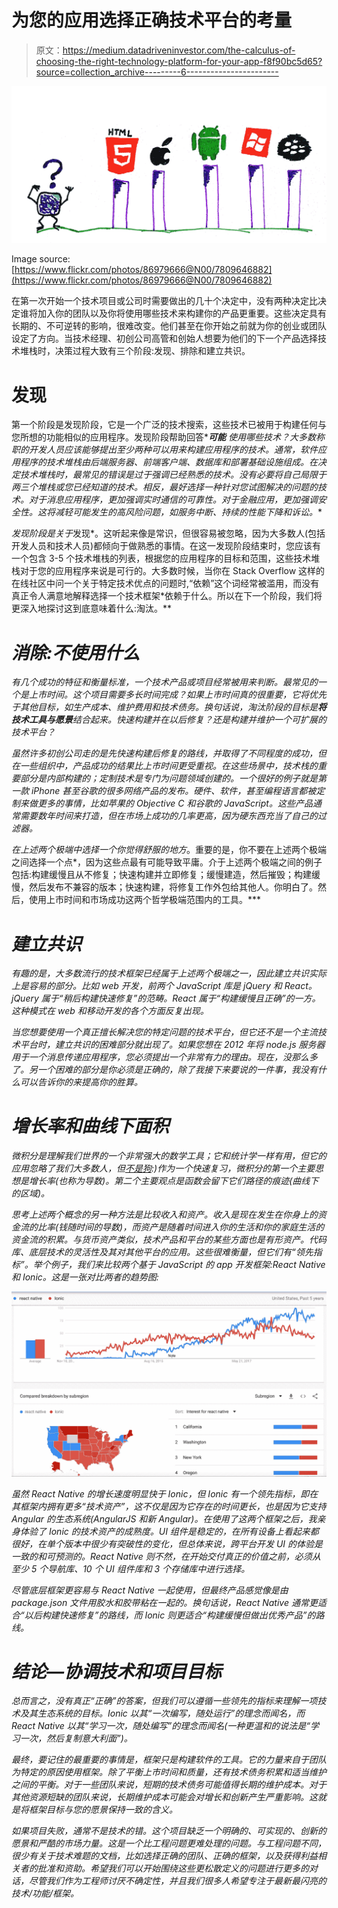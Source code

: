 # 为您的应用选择正确技术平台的考量

> 原文：<https://medium.datadriveninvestor.com/the-calculus-of-choosing-the-right-technology-platform-for-your-app-f8f90bc5d65?source=collection_archive---------6----------------------->

![](img/3fa64cf82f055078d2044d763919e8e1.png)

Image source: [https://www.flickr.com/photos/86979666@N00/7809646882](https://www.flickr.com/photos/86979666@N00/7809646882)

在第一次开始一个技术项目或公司时需要做出的几十个决定中，没有两种决定比决定谁将加入你的团队以及你将使用哪些技术来构建你的产品更重要。这些决定具有长期的、不可逆转的影响，很难改变。他们甚至在你开始之前就为你的创业或团队设定了方向。当技术经理、初创公司高管和创始人想要为他们的下一个产品选择技术堆栈时，决策过程大致有三个阶段:发现、排除和建立共识。

# 发现

第一个阶段是发现阶段，它是一个广泛的技术搜索，这些技术已被用于构建任何与您所想的功能相似的应用程序。发现阶段帮助回答****可能*** *使用哪些技术？大多数称职的开发人员应该能够提出至少两种可以用来构建应用程序的技术。通常，软件应用程序的技术堆栈由后端服务器、前端客户端、数据库和部署基础设施组成。在决定技术堆栈时，最常见的错误是过于强调已经熟悉的技术。没有必要将自己局限于两三个堆栈或您已经知道的技术。相反，最好选择一种针对您试图解决的问题的技术。对于消息应用程序，更加强调实时通信的可靠性。对于金融应用，更加强调安全性。这将减轻可能发生的高风险问题，如服务中断、持续的性能下降和诉讼。**

*发现阶段是关于*发现*。这听起来像是常识，但很容易被忽略，因为大多数人(包括开发人员和技术人员)都倾向于做熟悉的事情。在这一发现阶段结束时，您应该有一个包含 3-5 个技术堆栈的列表，根据您的应用程序的目标和范围，这些技术堆栈对于您的应用程序来说是可行的。大多数时候，当你在 Stack Overflow 这样的在线社区中问一个关于特定技术优点的问题时,“依赖”这个词经常被滥用，而没有真正令人满意地解释选择一个技术框架*依赖于什么。所以在下一个阶段，我们将更深入地探讨这到底意味着什么:淘汰。**

# *消除:不使用什么*

*有几个成功的特征和衡量标准，一个技术产品或项目经常被用来判断。最常见的一个是上市时间。这个项目需要多长时间完成？如果上市时间真的很重要，它将优先于其他目标，如生产成本、维护费用和技术债务。换句话说，淘汰阶段的目标是**将技术工具与愿景**结合起来。快速构建并在以后修复？还是构建并维护一个可扩展的技术平台？*

*虽然许多初创公司走的是先快速构建后修复的路线，并取得了不同程度的成功，但在一些组织中，产品成功的结果比上市时间更受重视。在这些场景中，技术栈的重要部分是内部构建的；定制技术是专门为问题领域创建的。一个很好的例子就是第一款 iPhone 甚至谷歌的很多网络产品的发布。硬件、软件，甚至编程语言都被定制来做更多的事情，比如苹果的 Objective C 和谷歌的 JavaScript。这些产品通常需要数年时间来打造，但在市场上成功的几率更高，因为硬东西充当了自己的过滤器。*

*在上述两个极端中选择一个你觉得舒服的地方*。重要的是，你不要在上述两个极端之间选择一个点*，因为这些点最有可能导致平庸。介于上述两个极端之间的例子包括:构建缓慢且从不修复；快速构建并立即修复；缓慢建造，然后摧毁；构建缓慢，然后发布不兼容的版本；快速构建，将修复工作外包给其他人。你明白了。然后，使用上市时间和市场成功这两个哲学极端范围内的工具。***

# *建立共识*

*有趣的是，大多数流行的技术框架已经属于上述两个极端之一，因此建立共识实际上是容易的部分。比如 web 开发，前两个 JavaScript 库是 jQuery 和 React。jQuery 属于“稍后构建快速修复”的范畴。React 属于“构建缓慢且正确”的一方。这种模式在 web 和移动开发的各个方面反复出现。*

*当您想要使用一个真正擅长解决您的特定问题的技术平台，但它还不是一个主流技术平台时，建立共识的困难部分就出现了。如果您想在 2012 年将 node.js 服务器用于一个消息传递应用程序，您必须提出一个非常有力的理由。现在，没那么多了。另一个困难的部分是你必须是正确的，除了我接下来要说的一件事，我没有什么可以告诉你的来提高你的胜算。*

# *增长率和曲线下面积*

*微积分是理解我们世界的一个非常强大的数学工具；它和统计学一样有用，但它的应用忽略了我们大多数人，但[不是狗](http://www.indiana.edu/~jkkteach/Q550/Pennings2003.pdf):)作为一个快速复习，微积分的第一个主要思想是增长率(也称为导数)。第二个主要观点是函数会留下它们路径的痕迹(曲线下的区域)。*

*思考上述两个概念的另一种方法是比较收入和资产。收入是现在发生在你身上的资金流的比率(钱随时间的导数)，而资产是随着时间进入你的生活和你的家庭生活的资金流的积累。与货币资产类似，技术产品和平台的某些方面也是有形资产。代码库、底层技术的灵活性及其对其他平台的应用。这些很难衡量，但它们有“领先指标”。举个例子，我们来比较两个基于 JavaScript 的 app 开发框架:React Native 和 Ionic。这是一张对比两者的趋势图:*

*![](img/c1bfef7bc77a5bceb46e68088dec9c2b.png)*

*虽然 React Native 的增长速度明显快于 Ionic，但 Ionic 有一个领先指标，即在其框架内拥有更多“技术资产”，这不仅是因为它存在的时间更长，也是因为它支持 Angular 的生态系统(AngularJS 和新 Angular)。在使用了这两个框架之后，我亲身体验了 Ionic 的技术资产的成熟度。UI 组件是稳定的，在所有设备上看起来都很好，在单个版本中很少有突破性的变化，但总体来说，跨平台开发 UI 的体验是一致的和可预测的。React Native 则不然，在开始交付真正的价值之前，必须从至少 5 个导航库、10 个 UI 组件库和 3 个存储库中进行选择。*

*尽管底层框架更容易与 React Native 一起使用，但最终产品感觉像是由 package.json 文件用胶水和胶带粘在一起的。换句话说，React Native 通常更适合“以后构建快速修复”的路线，而 Ionic 则更适合“构建缓慢但做出优秀产品”的路线。*

# *结论—协调技术和项目目标*

*总而言之，没有真正“正确”的答案，但我们可以遵循一些领先的指标来理解一项技术及其生态系统的目标。Ionic 以其“一次编写，随处运行”的理念而闻名，而 React Native 以其“学习一次，随处编写”的理念而闻名(一种更温和的说法是“学习一次，然后复制意大利面”)。*

*最终，要记住的最重要的事情是，框架只是构建软件的工具。它的力量来自于团队为特定的原因使用框架。除了平衡上市时间和质量，还有技术债务积累和适当维护之间的平衡。对于一些团队来说，短期的技术债务可能值得长期的维护成本。对于其他资源短缺的团队来说，长期维护成本可能会对增长和创新产生严重影响。这就是将框架目标与您的愿景保持一致的含义。*

*如果项目失败，通常不是技术的错。这个项目缺乏一个明确的、可实现的、创新的愿景和严酷的市场力量。这是一个比工程问题更难处理的问题。与工程问题不同，很少有关于技术难题的文档，比如选择正确的团队、正确的框架，以及获得利益相关者的批准和资助。希望我们可以开始围绕这些更松散定义的问题进行更多的对话，尽管我们作为工程师讨厌不确定性，并且我们很多人希望专注于最新最闪亮的技术/功能/框架。*